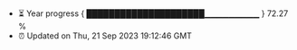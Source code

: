 - ⏳ Year progress { █████████████████████▁▁▁▁▁▁▁▁▁ } 72.27 %
- ⏰ Updated on Thu, 21 Sep 2023 19:12:46 GMT

